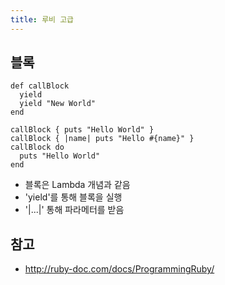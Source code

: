 ```yaml
---
title: 루비 고급
---
```



블록
---
```
def callBlock
  yield
  yield "New World"
end

callBlock { puts "Hello World" }
callBlock { |name| puts "Hello #{name}" }
callBlock do
  puts "Hello World"
end
```
* 블록은 Lambda 개념과 같음
* 'yield'를 통해 블록을 실행
* '|...|' 통해 파라메터를 받음

참고
---
* <http://ruby-doc.com/docs/ProgrammingRuby/>
